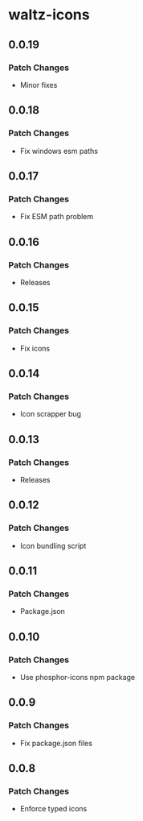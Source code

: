 # waltz-icons

## 0.0.19

### Patch Changes

- Minor fixes

## 0.0.18

### Patch Changes

- Fix windows esm paths

## 0.0.17

### Patch Changes

- Fix ESM path problem

## 0.0.16

### Patch Changes

- Releases

## 0.0.15

### Patch Changes

- Fix icons

## 0.0.14

### Patch Changes

- Icon scrapper bug

## 0.0.13

### Patch Changes

- Releases

## 0.0.12

### Patch Changes

- Icon bundling script

## 0.0.11

### Patch Changes

- Package.json

## 0.0.10

### Patch Changes

- Use phosphor-icons npm package

## 0.0.9

### Patch Changes

- Fix package.json files

## 0.0.8

### Patch Changes

- Enforce typed icons
